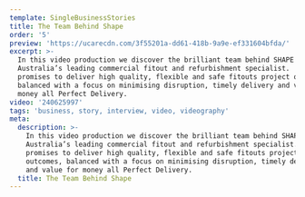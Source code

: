 ```yaml
---
template: SingleBusinessStories
title: The Team Behind Shape
order: '5'
preview: 'https://ucarecdn.com/3f55201a-dd61-418b-9a9e-ef331604bfda/'
excerpt: >-
  In this video production we discover the brilliant team behind SHAPE –
  Australia’s leading commercial fitout and refurbishment specialist.  Shape
  promises to deliver high quality, flexible and safe fitouts project outcomes,
  balanced with a focus on minimising disruption, timely delivery and value for
  money all Perfect Delivery.
video: '240625997'
tags: 'business, story, interview, video, videography'
meta:
  description: >-
    In this video production we discover the brilliant team behind SHAPE –
    Australia’s leading commercial fitout and refurbishment specialist.  Shape
    promises to deliver high quality, flexible and safe fitouts project
    outcomes, balanced with a focus on minimising disruption, timely delivery
    and value for money all Perfect Delivery.
  title: The Team Behind Shape
---
```


